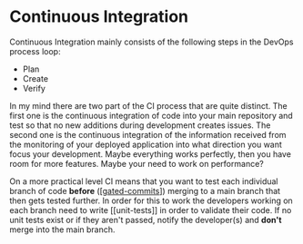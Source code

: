 # Continuous Integration

Continuous Integration mainly consists of the following steps in the DevOps process loop:

* Plan
* Create
* Verify

In my mind there are two part of the CI process that are quite distinct. The first one is the continuous integration of code into your main repository and test so that no new additions during development creates issues.
The second one is the continuous integration of the information received from the monitoring of your deployed application into what direction you want focus your development. Maybe everything works perfectly, then you have room for more features. Maybe your need to work on performance?

On a more practical level CI means that you want to test each individual branch of code **before** ([[gated-commits]]) merging to a main branch that then gets tested further. In order for this to work the developers working on each branch need to write [[unit-tests]] in order to validate their code. If no unit tests exist or if they aren't passed, notify the developer(s) and **don't** merge into the main branch.

[//begin]: # "Autogenerated link references for markdown compatibility"
[gated-commits]: ../gated-commits "Gated Commits"
[//end]: # "Autogenerated link references"